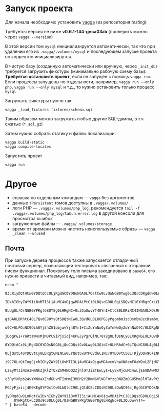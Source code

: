Запуск проекта
==============

Для начала необходимо установить [vagga](http://vagga.readthedocs.io/en/latest/installation.html#ubuntu) (из репозитория *testing*)

Требуется версия не ниже **v0.6.1-144-geca03ab** (проверить можно через `vagga --version`)

В этой версии том `mysql` инициализируется автоматически, так что при удалении его из `.vagga/.volumes/mysql` и последующем запуске проекта он корректно инициализирутся.

В чистую базу (созданную автоматически или вручную, через `_init_db`) требуется загрузить фикстуры (минимально рабочую схему базы). **Требуется остановить проект**, если он запущен с помощь `vagga run`. Если процессы запущены по отдельности, например, `vagga run --only php`, `vagga run --only mysql` и т.д., то нужно остановить только процесс `mysql`

Загружать фикстуры нужно так:

    vagga _load_fixtures fixtures/schema.sql
    
Таким образом можно загружать любые другие SQL-дампы, в т.ч. сжатые (`*.sql.gz`)

Затем нужно собрать статику и файлы локализации:

    vagga build-static
    vagga compile-locales

Запустить проект

    vagga run

Другое
======

* cправка по отдельным командам — `vagga` без аргументов
* данные `!Persistent` томов доступны в `.vagga/.volumes/`
* логи PHP — `.vagga/.volumes/php_log`, рекомендуется `tail -f .vagga/.volumes/php_log/tabun.error.log` в другой консоли для просмотра ошибок
* загруженные файлы — `.vagga/.volumes/storage`
* время от времени можно чистить неиспользуемые образы — `vagga _clean --unused`

Почта
-----

При запуске дерева процессов также запускается отладочный почтовый сервер, позволяющий тестировать связанный с отправкой писем функционал. Поскольку тело письма закодировано в `base64`, его нужно привести в читаемый вид, например, так:

    echo "
        0JLRiyDQt9Cw0YDQtdCz0LjRgdGC0YDQuNGA0L7QstCw0LvQuNGB0Ywg0L3QsCDRgdCw0LnRgtC1
        IDxhIGhyZWY9Ii8vMTI3LjAuMC4xOjgwMDAiPtCi0LDQsdGD0L0gLSDQvNC10YHRgtC+LCDQs9C0
        0LUg0L/QsNGB0YPRgtGB0Y8g0LHRgNC+0L3QuDwvYT48YnI+CtCS0LDRiNC4INGA0LXQs9C40YHR
        gtGA0LDRhtC40L7QvdC90YvQtSDQtNCw0L3QvdGL0LU6PGJyPgombmJzcDsmbmJzcDsmbmJzcDvQ
        u9C+0LPQuNC9OiA8Yj5hZG1pbjwvYj48YnI+CiZuYnNwOyZuYnNwOyZuYnNwO9C/0LDRgNC+0LvR
        jDogPGI+YWRtaW4xMjM0PC9iPjxicj4KPGJyPgrQlNC70Y8g0LfQsNCy0LXRgNGI0LXQvdC40Y8g
        0YDQtdCz0LjRgdGC0YDQsNGG0LjQuCDQstCw0Lwg0L3QtdC+0LHRhdC+0LTQuNC80L4g0LDQutGC
        0LjQstC40YDQvtCy0LDRgtGMINCw0LrQutCw0YPQvdGCINC/0YDQvtC50LTRjyDQv9C+INGB0YHR
        i9C70LrQtTogCjxhIGhyZWY9Ii8vMTI3LjAuMC4xOjgwMDAvcmVnaXN0cmF0aW9uL2FjdGl2YXRl
        LzEyMTJiNzAzNmNkZjRlZTQxZmM4NDQ2ZjhlOTJiZTEwLyI+Ly8xMjcuMC4wLjE6ODAwMC9yZWdp
        c3RyYXRpb24vYWN0aXZhdGUvMTIxMmI3MDM2Y2RmNGVlNDFmYzg0NDZmOGU5MmJlMTAvPC9hPgoK
        PGJyPjxicj4K0KEg0YPQstCw0LbQtdC90LjQtdC8LCDQsNC00LzQuNC90LjRgdGC0YDQsNGG0LjR
        jyDRgdCw0LnRgtCwIDxhIGhyZWY9Ii8vMTI3LjAuMC4xOjgwMDAiPtCi0LDQsdGD0L0gLSDQvNC1
        0YHRgtC+LCDQs9C00LUg0L/QsNGB0YPRgtGB0Y8g0LHRgNC+0L3QuDwvYT4=
    " | base64 --decode

